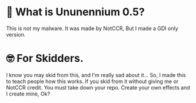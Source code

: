 # 🤔 What is Ununennium 0.5?
This is not my malware. It was made by NotCCR, But I made a GDI only version.

# 🤓 For Skidders.
I know you may skid from this, and I'm really sad about it... So, I made this to teach people how this works. If you skid from it without giving me or NotCCR credit. You must take down your repo.
Create your own effects and I create mine, Ok?
